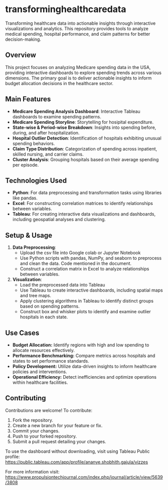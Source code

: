 # transforminghealthcaredata
Transforming healthcare data into actionable insights through interactive visualizations and analytics. This repository provides tools to analyze medical spending, hospital performance, and claim patterns for better decision-making.


## Overview
This project focuses on analyzing Medicare spending data in the USA, providing interactive dashboards to explore spending trends across various dimensions. The primary goal is to deliver actionable insights to inform budget allocation decisions in the healthcare sector.

## Main Features
- **Medicare Spending Analysis Dashboard**: Interactive Tableau dashboards to examine spending patterns.
- **Medicare Spending Storyline**: Storytelling for hosipital expenditure.
- **State-wise & Period-wise Breakdown**: Insights into spending before, during, and after hospitalization.
- **Hospital Outlier Detection**: Identification of hospitals exhibiting unusual spending behaviors.
- **Claim Type Distribution**: Categorization of spending across inpatient, skilled nursing, and carrier claims.
- **Cluster Analysis**: Grouping hospitals based on their average spending per episode.


## Technologies Used
- **Python**: For data preprocessing and transformation tasks using libraries like pandas.
- **Excel**: For constructing correlation matrices to identify relationships between variables.
- **Tableau**: For creating interactive data visualizations and dashboards, including geospatial analyses and clustering.

## Setup & Usage
1. **Data Preprocessing**:
    - Upload the csv file into Google colab or Jupyter Notebook
    - Use Python scripts with pandas, NumPy, and seaborn to preprocess and clean the data. Code mentioned in the document.
    - Construct a correlation matrix in Excel to analyze relationships between variables.
2. **Visualization**:
    - Load the preprocessed data into Tableau
    - Use Tableau to create interactive dashboards, including spatial maps and tree maps.
    - Apply clustering algorithms in Tableau to identify distinct groups based on spending patterns.
    - Construct box and whisker plots to identify and examine outlier hospitals in each state.
  
## Use Cases
- **Budget Allocation:** Identify regions with high and low spending to allocate resources effectively.
- **Performance Benchmarking:** Compare metrics across hospitals and states to set performance standards.
- **Policy Development:** Utilize data-driven insights to inform healthcare policies and interventions.
- **Operational Efficiency:** Detect inefficiencies and optimize operations within healthcare facilities.
  
## Contributing
Contributions are welcome! To contribute:
1. Fork the repository.
2. Create a new branch for your feature or fix.
3. Commit your changes.
4. Push to your forked repository.
5. Submit a pull request detailing your changes.


To use the dashboard without downloading, visit using Tableau Public profile: https://public.tableau.com/app/profile/ananye.shobhith.gajula/vizzes


For more information visit: https://www.propulsiontechjournal.com/index.php/journal/article/view/5639/3808
